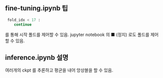 ## fine-tuning.ipynb 팁
```python
 fold_idx < 17 :
    continue
```
를 통해 시작 폴드를 제어할 수 있음.
jupyter notebook 의 ■ (정지) 로도 폴드를 제어할 수 있음. 

## inference.ipynb 설명
여러개의 ckpt 를 추론하고 평균을 내어 앙상블을 할 수 있음.
